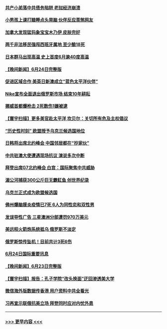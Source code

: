 #### [共产小弟落中共债务陷阱 老挝经济崩溃](../pages/prog202/a103464749.md?t=06260001) 
#### [小男孩上课打瞌睡点头晃脑 伙伴反应羡煞网友](../pages/prog202/a103464746.md?t=06260001) 
#### [加拿大发现猛犸象宝宝木乃伊 皮肤完好](../pages/prog202/a103464742.md?t=06260001) 
#### [两千非法移民强闯西班牙属地 至少酿18死](../pages/prog202/a103464681.md?t=06260001) 
#### [日本群马出现高温 史上首度6月逾40度高温](../pages/prog202/a103464661.md?t=06260001) 
#### [【晚间新闻】6月24日完整版](../pages/prog202/a103464501.md?t=06260001) 
#### [促进区域合作 美英日新澳成立“蓝色太平洋伙伴”](../pages/prog202/a103464631.md?t=06260001) 
#### [Nike宣布全面退出俄罗斯市场 结束10年耕耘](../pages/prog202/a103464539.md?t=06260001) 
#### [挪威首都爆枪击 2死数伤1嫌被逮](../pages/prog202/a103464482.md?t=06260001) 
#### [【寰宇扫描】更多美官赴太平洋 坎贝尔：关切所有危及主权倡议](../pages/prog202/a103464401.md?t=06260001) 
#### [“历史性时刻” 欧盟授予乌克兰候选国地位](../pages/prog202/a103464387.md?t=06260001) 
#### [日韩将出席北约峰会 中国邻居都在“抄家伙”](../pages/prog202/a103464374.md?t=06260001) 
#### [中共驻澳大使遭遇现场抗议 演说多次中断](../pages/prog202/a103464132.md?t=06260001) 
#### [拜登出席G7北约峰会 白宫：国际聚焦中共威胁](../pages/prog202/a103464155.md?t=06260001) 
#### [湄公河捕获300公斤巨无霸𫚉鱼 创世界纪录](../pages/prog202/a103463685.md?t=06260001) 
#### [乌克兰正式成为欧盟候选国](../pages/prog202/a103463952.md?t=06260001) 
#### [佛州爆脑膜炎疫情已7死 6人为同性恋和双性男](../pages/prog202/a103463834.md?t=06260001) 
#### [发误导性广告 三星澳洲分部遭罚970万美元](../pages/prog202/a103463830.md?t=06260001) 
#### [美远程火箭炮系统抵乌 俄罗斯不淡定](../pages/prog202/a103463844.md?t=06260001) 
#### [俄罗斯惊传坠机！目前共计3死6伤](../pages/prog202/a103463816.md?t=06260001) 
#### [6月24日国际重要讯息](../pages/prog202/a103463817.md?t=06260001) 
#### [【晚间新闻】6月23日完整版](../pages/prog202/a103463560.md?t=06260001) 
#### [【寰宇扫描】报告：孔子学院“改头换面”迂回渗透美大学](../pages/prog202/a103463587.md?t=06260001) 
#### [微信海外版数据传香港 用户资料中共全看光](../pages/prog202/a103463417.md?t=06260001) 
#### [习再宣示联俄抗美立场 拜登同时应对内忧外患](../pages/prog202/a103463379.md?t=06260001) 

----
#### [ >>> 更早内容 <<< ](../indexes/prog202-earlier.md)
